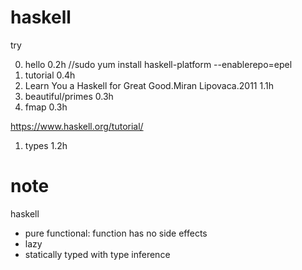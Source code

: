 # haskell

try

0. hello 0.2h //sudo yum install haskell-platform --enablerepo=epel
1. tutorial 0.4h 
2. Learn You a Haskell for Great Good.Miran Lipovaca.2011 1.1h
3. beautiful/primes 0.3h
4. fmap 0.3h

https://www.haskell.org/tutorial/

1. types 1.2h

# note 

haskell
- pure functional: function has no side effects
- lazy
- statically typed with type inference
